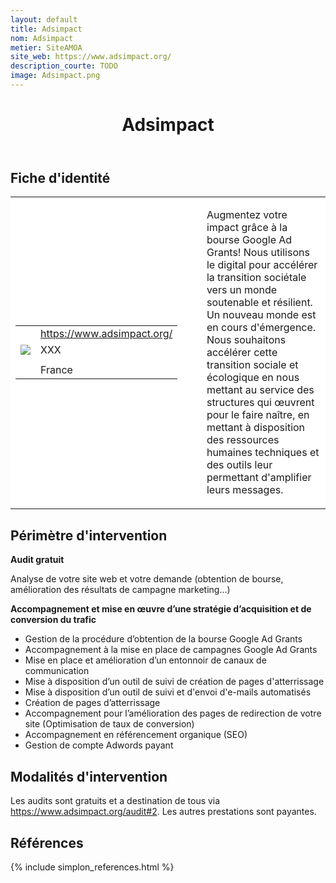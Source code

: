 ```yaml
---
layout: default
title: Adsimpact
nom: Adsimpact
metier: SiteAMOA
site_web: https://www.adsimpact.org/
description_courte: TODO
image: Adsimpact.png
---
```


<header>
	<h1> Adsimpact </h1>
</header>

<div class="main">
	<h2> Fiche d'identité </h2>
	<table style="border-collapse: collapse;">
		<tr style="border: none; background-color:#FFFFFF;">
			<td style="border: none; background-color:#FFFFFF;width:20%;height:80%;">
				<div class="fiche_contact" style="">
					<table style="border-collapse: collapse;">
						<tr class="site_web" style="border: none; background-color:#FFFFFF;">
							<td style="border: none;">
								<img src="" class="fiche_icone"/>
							</td>
							<td style="border: none;">
								<a href="https://www.adsimpact.org/"> https://www.adsimpact.org/</a>
							</td>
						</tr>
						<tr class="contact" style="border: none; background-color:#FFFFFF;">
							<td style="border: none;display: table-cell;">
								<img src="{{site.url}}{{site.baseurl}}/images/email_icon.png" class="image" style="max-width:150%;vertical-align: middle;"/>
							</td>
							<td style="border: none;">
								XXX 
							</td>
						</tr>
						<tr class="telephone" style="border: none; background-color:#FFFFFF;">
							<td style="border: none;">
								<img src="" class="fiche_icone"/>
							</td>
							<td style="border: none;">
							</td>
						</tr>
						<tr class="zone" style="border: none; background-color:#FFFFFF;">
							<td style="border: none;">
								<img src="" class="fiche_icone"/>
							</td>
							<td style="border: none;">
								France
							</td>
						</tr>
					</table>
				</div>
			</td>
			<td style="width:10%;"/>
			<td style="background-color:#FFFFFF; width:60%;">
				<div class="fiche_identite">
					<p style="font-weight:normal;">
					Augmentez votre impact grâce à la bourse Google Ad Grants! Nous utilisons le digital pour accélérer la transition sociétale vers un monde soutenable et résilient. Un nouveau monde est en cours d'émergence. Nous souhaitons accélérer cette transition sociale et écologique en nous mettant au service des structures qui œuvrent pour le faire naître, en mettant à disposition des ressources humaines techniques et des outils leur permettant d'amplifier leurs messages.
					</p>
				</div>
			</td>
		</tr>
	</table>
	<div class="perimetre_intervention">
		<h2> Périmètre d'intervention </h2>
		<strong>Audit gratuit</strong>
		<p>Analyse de votre site web et votre demande (obtention de bourse, amélioration des résultats de campagne marketing…)</p>
		<strong>Accompagnement et mise en œuvre d’une stratégie d’acquisition et de conversion du trafic</strong>
		<ul>
			<li>Gestion de la procédure d’obtention de la bourse Google Ad Grants</li>
			<li>Accompagnement à la mise en place de campagnes Google Ad Grants</li>
			<li>Mise en place et amélioration d’un entonnoir de canaux de communication</li>
			<li>Mise à disposition d’un outil de suivi de création de pages d'atterrissage</li>
			<li>Mise à disposition d’un outil de suivi et d'envoi d'e-mails automatisés</li>
			<li>Création de pages d’atterrissage</li>
			<li>Accompagnement pour l’amélioration des pages de redirection de votre site (Optimisation de taux de conversion)</li>
			<li>Accompagnement en référencement organique (SEO)</li>
			<li>Gestion de compte Adwords payant</li>
		</ul>
	</div>
	<div class="modalite_intervention">
		<h2> Modalités d'intervention </h2>
		<p>Les audits sont gratuits et a destination de tous via <a href="formulaire d'audit"> https://www.adsimpact.org/audit#2</a>. Les autres prestations sont payantes.</p>
</div>
<footer class="references">
	<h2> Références </h2>
	{% include simplon_references.html %}
</footer>


